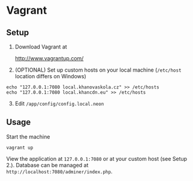 # Vagrant

## Setup

1. Download Vagrant at

	http://www.vagrantup.com/

2. (OPTIONAL) Set up custom hosts on your local machine (`/etc/host` location differs on Windows)
```
echo "127.0.0.1:7080 local.khanovaskola.cz" >> /etc/hosts
echo "127.0.0.1:7080 local.khancdn.eu" >> /etc/hosts
```

3. Edit `/app/config/config.local.neon`

## Usage

Start the machine
```
vagrant up
```

View the application at `127.0.0.1:7080` or at your custom host (see Setup 2.). Database can be managed at `http://localhost:7080/adminer/index.php`.
